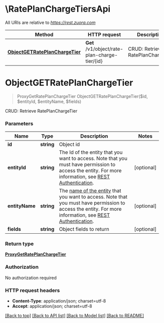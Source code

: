 # \RatePlanChargeTiersApi

All URIs are relative to *https://rest.zuora.com*

Method | HTTP request | Description
------------- | ------------- | -------------
[**ObjectGETRatePlanChargeTier**](RatePlanChargeTiersApi.md#ObjectGETRatePlanChargeTier) | **Get** /v1/object/rate-plan-charge-tier/{id} | CRUD: Retrieve RatePlanChargeTier


# **ObjectGETRatePlanChargeTier**
> ProxyGetRatePlanChargeTier ObjectGETRatePlanChargeTier($id, $entityId, $entityName, $fields)

CRUD: Retrieve RatePlanChargeTier




### Parameters

Name | Type | Description  | Notes
------------- | ------------- | ------------- | -------------
 **id** | **string**| Object id | 
 **entityId** | **string**| The Id of the entity that you want to access. Note that you must have permission to access the entity. For more information, see [REST Authentication](https://www.zuora.com/developer/api-reference/#section/Authentication/Entity-Id-and-Entity-Name). | [optional] 
 **entityName** | **string**| The [name of the entity](https://knowledgecenter.zuora.com/BB_Introducing_Z_Business/Multi-entity/B_Introduction_to_Entity_and_Entity_Hierarchy#Name_and_Display_Name) that you want to access. Note that you must have permission to access the entity. For more information, see [REST Authentication](https://www.zuora.com/developer/api-reference/#section/Authentication/Entity-Id-and-Entity-Name). | [optional] 
 **fields** | **string**| Object fields to return | [optional] 

### Return type

[**ProxyGetRatePlanChargeTier**](ProxyGetRatePlanChargeTier.md)

### Authorization

No authorization required

### HTTP request headers

 - **Content-Type**: application/json; charset=utf-8
 - **Accept**: application/json; charset=utf-8

[[Back to top]](#) [[Back to API list]](../README.md#documentation-for-api-endpoints) [[Back to Model list]](../README.md#documentation-for-models) [[Back to README]](../README.md)


